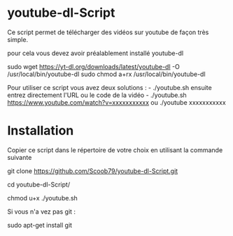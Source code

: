 # youtube-dl-Script
Ce script permet de télécharger des vidéos sur youtube de façon très simple.

  pour cela vous devez avoir préalablement installé youtube-dl
  
  sudo wget https://yt-dl.org/downloads/latest/youtube-dl -O /usr/local/bin/youtube-dl
  sudo chmod a+rx /usr/local/bin/youtube-dl
  
  Pour utiliser ce script vous avez deux solutions :
    - ./youtube.sh ensuite entrez directement l'URL ou le code de la vidéo
    - ./youtube.sh https://www.youtube.com/watch?v=xxxxxxxxxxx ou ./youtube xxxxxxxxxxx

# Installation 

Copier ce script dans le répertoire de votre choix en utilisant la commande suivante

git clone https://github.com/Scoob79/youtube-dl-Script.git

cd youtube-dl-Script/

chmod u+x ./youtube.sh

Si vous n'a vez pas git :

sudo apt-get install git
